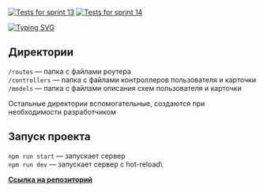 [![Tests for sprint 13](https://github.com/alexzkv/express-mesto-gha/actions/workflows/tests-13-sprint.yml/badge.svg)](https://github.com/alexzkv/express-mesto-gha/actions/workflows/tests-13-sprint.yml) [![Tests for sprint 14](https://github.com/alexzkv/express-mesto-gha/actions/workflows/tests-14-sprint.yml/badge.svg)](https://github.com/alexzkv/express-mesto-gha/actions/workflows/tests-14-sprint.yml)

[![Typing SVG](https://readme-typing-svg.herokuapp.com?font=Lora&size=30&pause=1000&color=808080&width=550&lines=%D0%9F%D1%80%D0%BE%D0%B5%D0%BA%D1%82+Mesto+%D1%84%D1%80%D0%BE%D0%BD%D1%82%D0%B5%D0%BD%D0%B4+%2B+%D0%B1%D1%8D%D0%BA%D0%B5%D0%BD%D0%B4)](https://git.io/typing-svg)

## Директории

`/routes` — папка с файлами роутера  
`/controllers` — папка с файлами контроллеров пользователя и карточки   
`/models` — папка с файлами описания схем пользователя и карточки  
  
Остальные директории вспомогательные, создаются при необходимости разработчиком

## Запуск проекта

`npm run start` — запускает сервер   
`npm run dev` — запускает сервер с hot-reload\

**[Ссылка на репозиторий](https://github.com/alexzkv/express-mesto-gha)**
